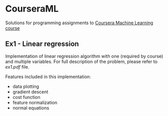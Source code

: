 # CourseraML
Solutions for programming assignments to [Coursera Machine Learning course](https://www.coursera.org/learn/machine-learning)

## Ex1 - Linear regression
Implementation of linear regression algorithm with one (required by course) and multiple variables. 
For full description of the problem, please refer to *ex1.pdf* file.

Features included in this implementation:
* data plotting
* gradient descent
* cost function
* feature normalization
* normal equations
